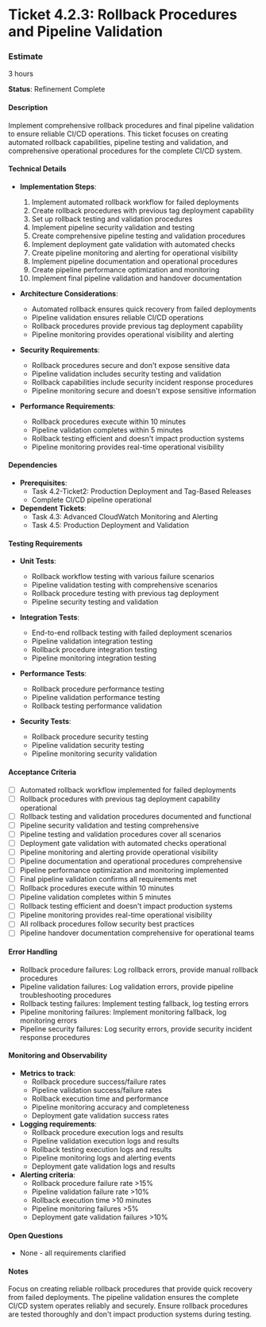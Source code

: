 # Ticket 4.2.3: Rollback Procedures and Pipeline Validation

### Estimate
3 hours

**Status**: Refinement Complete

#### Description
Implement comprehensive rollback procedures and final pipeline validation to ensure reliable CI/CD operations. This ticket focuses on creating automated rollback capabilities, pipeline testing and validation, and comprehensive operational procedures for the complete CI/CD system.

#### Technical Details
- **Implementation Steps**:
  1. Implement automated rollback workflow for failed deployments
  2. Create rollback procedures with previous tag deployment capability
  3. Set up rollback testing and validation procedures
  4. Implement pipeline security validation and testing
  5. Create comprehensive pipeline testing and validation procedures
  6. Implement deployment gate validation with automated checks
  7. Create pipeline monitoring and alerting for operational visibility
  8. Implement pipeline documentation and operational procedures
  9. Create pipeline performance optimization and monitoring
  10. Implement final pipeline validation and handover documentation

- **Architecture Considerations**:
  - Automated rollback ensures quick recovery from failed deployments
  - Pipeline validation ensures reliable CI/CD operations
  - Rollback procedures provide previous tag deployment capability
  - Pipeline monitoring provides operational visibility and alerting

- **Security Requirements**:
  - Rollback procedures secure and don't expose sensitive data
  - Pipeline validation includes security testing and validation
  - Rollback capabilities include security incident response procedures
  - Pipeline monitoring secure and doesn't expose sensitive information

- **Performance Requirements**:
  - Rollback procedures execute within 10 minutes
  - Pipeline validation completes within 5 minutes
  - Rollback testing efficient and doesn't impact production systems
  - Pipeline monitoring provides real-time operational visibility

#### Dependencies
- **Prerequisites**:
  - Task 4.2-Ticket2: Production Deployment and Tag-Based Releases
  - Complete CI/CD pipeline operational
- **Dependent Tickets**:
  - Task 4.3: Advanced CloudWatch Monitoring and Alerting
  - Task 4.5: Production Deployment and Validation

#### Testing Requirements
- **Unit Tests**:
  - Rollback workflow testing with various failure scenarios
  - Pipeline validation testing with comprehensive scenarios
  - Rollback procedure testing with previous tag deployment
  - Pipeline security testing and validation

- **Integration Tests**:
  - End-to-end rollback testing with failed deployment scenarios
  - Pipeline validation integration testing
  - Rollback procedure integration testing
  - Pipeline monitoring integration testing

- **Performance Tests**:
  - Rollback procedure performance testing
  - Pipeline validation performance testing
  - Rollback testing performance validation

- **Security Tests**:
  - Rollback procedure security testing
  - Pipeline validation security testing
  - Pipeline monitoring security validation

#### Acceptance Criteria
- [ ] Automated rollback workflow implemented for failed deployments
- [ ] Rollback procedures with previous tag deployment capability operational
- [ ] Rollback testing and validation procedures documented and functional
- [ ] Pipeline security validation and testing comprehensive
- [ ] Pipeline testing and validation procedures cover all scenarios
- [ ] Deployment gate validation with automated checks operational
- [ ] Pipeline monitoring and alerting provide operational visibility
- [ ] Pipeline documentation and operational procedures comprehensive
- [ ] Pipeline performance optimization and monitoring implemented
- [ ] Final pipeline validation confirms all requirements met
- [ ] Rollback procedures execute within 10 minutes
- [ ] Pipeline validation completes within 5 minutes
- [ ] Rollback testing efficient and doesn't impact production systems
- [ ] Pipeline monitoring provides real-time operational visibility
- [ ] All rollback procedures follow security best practices
- [ ] Pipeline handover documentation comprehensive for operational teams

#### Error Handling
- Rollback procedure failures: Log rollback errors, provide manual rollback procedures
- Pipeline validation failures: Log validation errors, provide pipeline troubleshooting procedures
- Rollback testing failures: Implement testing fallback, log testing errors
- Pipeline monitoring failures: Implement monitoring fallback, log monitoring errors
- Pipeline security failures: Log security errors, provide security incident response procedures

#### Monitoring and Observability
- **Metrics to track**:
  - Rollback procedure success/failure rates
  - Pipeline validation success/failure rates
  - Rollback execution time and performance
  - Pipeline monitoring accuracy and completeness
  - Deployment gate validation success rates
- **Logging requirements**:
  - Rollback procedure execution logs and results
  - Pipeline validation execution logs and results
  - Rollback testing execution logs and results
  - Pipeline monitoring logs and alerting events
  - Deployment gate validation logs and results
- **Alerting criteria**:
  - Rollback procedure failure rate >15%
  - Pipeline validation failure rate >10%
  - Rollback execution time >10 minutes
  - Pipeline monitoring failures >5%
  - Deployment gate validation failures >10%

#### Open Questions
- None - all requirements clarified

#### Notes
Focus on creating reliable rollback procedures that provide quick recovery from failed deployments. The pipeline validation ensures the complete CI/CD system operates reliably and securely. Ensure rollback procedures are tested thoroughly and don't impact production systems during testing. 